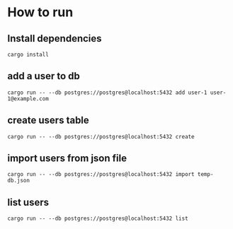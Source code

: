 # How to run

## Install dependencies
`cargo install`

## add a user to db
`cargo run -- --db postgres://postgres@localhost:5432 add user-1 user-1@example.com`

## create users table
`cargo run -- --db postgres://postgres@localhost:5432 create`

## import users from json file
`cargo run -- --db postgres://postgres@localhost:5432 import temp-db.json`

## list users
`cargo run -- --db postgres://postgres@localhost:5432 list`

